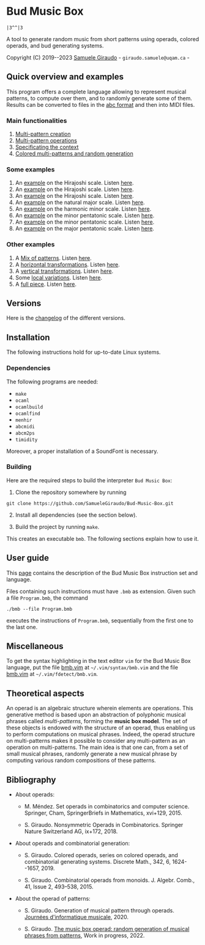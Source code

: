 # Bud Music Box
`|3^^|3`

A tool to generate random music from short patterns using operads, colored operads, and bud
generating systems.

Copyright (C) 2019--2023 [Samuele Giraudo](https://igm.univ-mlv.fr/~giraudo/) -
`giraudo.samuele@uqam.ca` -

## Quick overview and examples
This program offers a complete language allowing to represent musical patterns, to compute
over them, and to randomly generate some of them. Results can be converted to files in the
[abc format](http://abcnotation.com) and then into MIDI files.

### Main functionalities
1. [Multi-pattern creation](Examples/MultiPatternCreation.bmb)
1. [Multi-pattern operations](Examples/MultiPatternOperations.bmb)
1. [Specificating the context](Examples/ContextSpecifications.bmb)
1. [Colored multi-patterns and random generation](Examples/Generation.bmb)

### Some examples
1. An [example](Examples/CompleteHir1.bmb) on the Hirajoshi scale.
   Listen [here](https://soundcloud.com/samuele-giraudo-541379677/completehir1).
2. An [example](Examples/CompleteHir2.bmb) on the Hirajoshi scale.
   Listen [here](https://soundcloud.com/samuele-giraudo-541379677/completehir2).
3. An [example](Examples/CompleteHir3.bmb) on the Hirajoshi scale.
   Listen [here](https://soundcloud.com/samuele-giraudo-541379677/completehir3).
4. An [example](Examples/CompleteMaj1.bmb) on the natural major scale.
   Listen [here](https://soundcloud.com/samuele-giraudo-541379677/completemaj1).
5. An [example](Examples/CompleteHar1.bmb) on the harmonic minor scale.
   Listen [here](https://soundcloud.com/samuele-giraudo-541379677/completehar1).
6. An [example](Examples/CompletePen1.bmb) on the minor pentatonic scale.
   Listen [here](https://soundcloud.com/samuele-giraudo-541379677/completepen1).
7. An [example](Examples/CompletePen2.bmb) on the minor pentatonic scale.
   Listen [here](https://soundcloud.com/samuele-giraudo-541379677/completepen2).
8. An [example](Examples/CompleteMPen1.bmb) on the major pentatonic scale.
   Listen [here](https://soundcloud.com/samuele-giraudo-541379677/completempen1).

### Other examples
1. A [Mix of patterns](Examples/Mix.bmb).
   Listen [here](https://soundcloud.com/samuele-giraudo-541379677/mix).
2. A [horizontal transformations](Examples/Horizontal.bmb).
   Listen [here](https://soundcloud.com/samuele-giraudo-541379677/horizontal).
3. A [vertical transformations](Examples/Vertical.bmb).
   Listen [here](https://soundcloud.com/samuele-giraudo-541379677/vertical).
4. Some [local variations](Examples/Variation.bmb).
   Listen [here](https://soundcloud.com/samuele-giraudo-541379677/variation).
5. A [full piece](Examples/Composition.bmb).
   Listen [here](https://soundcloud.com/samuele-giraudo-541379677/composition).

## Versions
Here is the [changelog](Versions.md) of the different versions.

## Installation
The following instructions hold for up-to-date Linux systems.

### Dependencies
The following programs are needed:

+ `make`
+ `ocaml`
+ `ocamlbuild`
+ `ocamlfind`
+ `menhir`
+ `abcmidi`
+ `abcm2ps`
+ `timidity`

Moreover, a proper installation of a SoundFont is necessary.

### Building
Here are the required steps to build the interpreter `Bud Music Box`:

1. Clone the repository somewhere by running
```
git clone https://github.com/SamueleGiraudo/Bud-Music-Box.git
```

2. Install all dependencies (see the section below).

3. Build the project by running `make`.

This creates an executable `bmb`. The following sections explain how to use it.

## User guide
This [page](Help.md) contains the description of the Bud Music Box instruction set and
language.

Files containing such instructions must have `.bmb` as extension. Given such a file
`Program.bmb`, the command

`./bmb --file Program.bmb`

executes the instructions of `Program.bmb`, sequentially from the first one to the last one.

## Miscellaneous
To get the syntax highlighting in the text editor `vim` for the Bud Music Box language, put
the file [bmb.vim](Vim/syntax/bmb.vim) at `~/.vim/syntax/bmb.vim` and the file
[bmb.vim](Vim/ftdetect/bmb.vim) at `~/.vim/fdetect/bmb.vim`.

## Theoretical aspects
An operad is an algebraic structure wherein elements are operations. This generative method
is based upon an abstraction of polyphonic musical phrases called _multi-patterns_, forming
the **music box model**. The set of these objects is endowed with the structure of an
operad, thus enabling us to perform computations on musical phrases. Indeed, the operad
structure on multi-patterns makes it possible to consider any multi-pattern as an operation
on multi-patterns. The main idea is that one can, from a set of small musical phrases,
randomly generate a new musical phrase by computing various random compositions of these
patterns.

## Bibliography
+ About operads:
    + M. Méndez.
      Set operads in combinatorics and computer science.
      Springer, Cham, SpringerBriefs in Mathematics, xvi+129, 2015.

    + S. Giraudo.
      Nonsymmetric Operads in Combinatorics.
      Springer Nature Switzerland AG, ix+172, 2018.

+ About operads and combinatorial generation:
    + S. Giraudo.
      Colored operads, series on colored operads, and combinatorial generating systems.
      Discrete Math., 342, 6, 1624--1657, 2019.

    + S. Giraudo.
      Combinatorial operads from monoids.
      J. Algebr. Comb., 41, Issue 2, 493–538, 2015.

+ About the operad of patterns:
    + S. Giraudo.
      Generation of musical pattern through operads.
      [Journées d'informatique musicale](https://jim2020.sciencesconf.org/), 2020.

    + S. Giraudo.
      [The music box operad: random generation of musical phrases from patterns](
        https://arxiv.org/abs/2104.13040),
      Work in progress, 2022.

